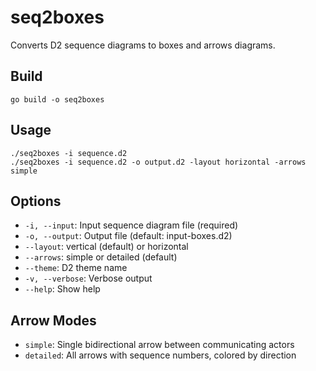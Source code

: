 # seq2boxes

Converts D2 sequence diagrams to boxes and arrows diagrams.

## Build

```
go build -o seq2boxes
```

## Usage

```
./seq2boxes -i sequence.d2
./seq2boxes -i sequence.d2 -o output.d2 -layout horizontal -arrows simple
```

## Options

- `-i, --input`: Input sequence diagram file (required)
- `-o, --output`: Output file (default: input-boxes.d2)
- `--layout`: vertical (default) or horizontal
- `--arrows`: simple or detailed (default)
- `--theme`: D2 theme name
- `-v, --verbose`: Verbose output
- `--help`: Show help

## Arrow Modes

- `simple`: Single bidirectional arrow between communicating actors
- `detailed`: All arrows with sequence numbers, colored by direction

